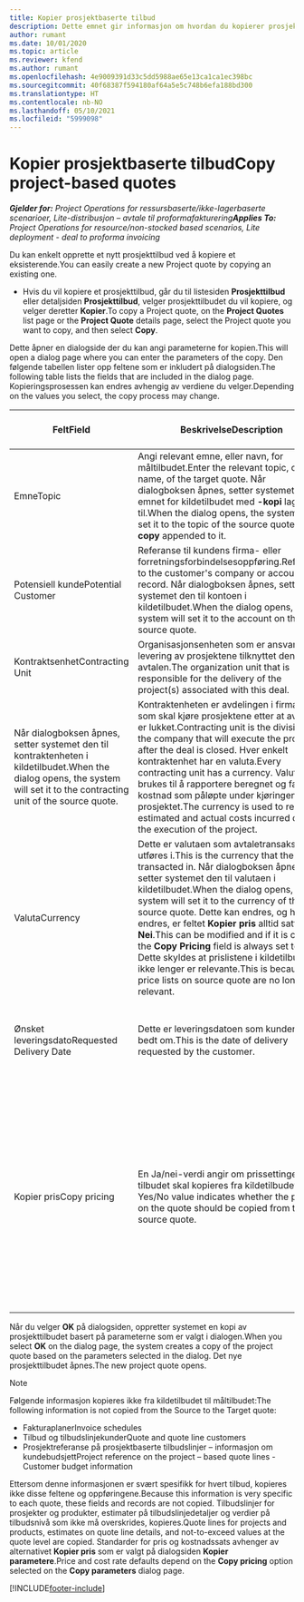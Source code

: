 ```yaml
---
title: Kopier prosjektbaserte tilbud
description: Dette emnet gir informasjon om hvordan du kopierer prosjektbaserte tilbud i Project Operations.
author: rumant
ms.date: 10/01/2020
ms.topic: article
ms.reviewer: kfend
ms.author: rumant
ms.openlocfilehash: 4e9009391d33c5dd5988ae65e13ca1ca1ec398bc
ms.sourcegitcommit: 40f68387f594180af64a5e5c748b6efa188bd300
ms.translationtype: HT
ms.contentlocale: nb-NO
ms.lasthandoff: 05/10/2021
ms.locfileid: "5999098"
---
```

# <a name="copy-project-based-quotes"></a><span data-ttu-id="21187-103">Kopier prosjektbaserte tilbud</span><span class="sxs-lookup"><span data-stu-id="21187-103">Copy project-based quotes</span></span>

<span data-ttu-id="21187-104">_**Gjelder for:** Project Operations for ressursbaserte/ikke-lagerbaserte scenarioer, Lite-distribusjon – avtale til proformafakturering_</span><span class="sxs-lookup"><span data-stu-id="21187-104">_**Applies To:** Project Operations for resource/non-stocked based scenarios, Lite deployment - deal to proforma invoicing_</span></span>

<span data-ttu-id="21187-105">Du kan enkelt opprette et nytt prosjekttilbud ved å kopiere et eksisterende.</span><span class="sxs-lookup"><span data-stu-id="21187-105">You can easily create a new Project quote by copying an existing one.</span></span> 

- <span data-ttu-id="21187-106">Hvis du vil kopiere et prosjekttilbud, går du til listesiden **Prosjekttilbud** eller detaljsiden **Prosjekttilbud**, velger prosjekttilbudet du vil kopiere, og velger deretter **Kopier**.</span><span class="sxs-lookup"><span data-stu-id="21187-106">To copy a Project quote, on the **Project Quotes** list page or the **Project Quote** details page, select the Project quote you want to copy, and then select **Copy**.</span></span>

<span data-ttu-id="21187-107">Dette åpner en dialogside der du kan angi parameterne for kopien.</span><span class="sxs-lookup"><span data-stu-id="21187-107">This will open a dialog page where you can enter the parameters of the copy.</span></span> <span data-ttu-id="21187-108">Den følgende tabellen lister opp feltene som er inkludert på dialogsiden.</span><span class="sxs-lookup"><span data-stu-id="21187-108">The following table lists the fields that are included in the dialog page.</span></span> <span data-ttu-id="21187-109">Kopieringsprosessen kan endres avhengig av verdiene du velger.</span><span class="sxs-lookup"><span data-stu-id="21187-109">Depending on the values you select, the copy process may change.</span></span>

| <span data-ttu-id="21187-110">**Felt**</span><span class="sxs-lookup"><span data-stu-id="21187-110">**Field**</span></span> | <span data-ttu-id="21187-111">**Beskrivelse**</span><span class="sxs-lookup"><span data-stu-id="21187-111">**Description**</span></span> | <span data-ttu-id="21187-112">**Nedstrøms påvirkning**</span><span class="sxs-lookup"><span data-stu-id="21187-112">**Downstream impact**</span></span> |
| --- | --- | --- |
| <span data-ttu-id="21187-113">Emne</span><span class="sxs-lookup"><span data-stu-id="21187-113">Topic</span></span> | <span data-ttu-id="21187-114">Angi relevant emne, eller navn, for måltilbudet.</span><span class="sxs-lookup"><span data-stu-id="21187-114">Enter the relevant topic, or name, of the target quote.</span></span> <span data-ttu-id="21187-115">Når dialogboksen åpnes, setter systemet den til emnet for kildetilbudet med **-kopi** lagt til.</span><span class="sxs-lookup"><span data-stu-id="21187-115">When the dialog opens, the system will set it to the topic of the source quote with **-copy** appended to it.</span></span> | |
| <span data-ttu-id="21187-116">Potensiell kunde</span><span class="sxs-lookup"><span data-stu-id="21187-116">Potential Customer</span></span> | <span data-ttu-id="21187-117">Referanse til kundens firma- eller forretningsforbindelsesoppføring.</span><span class="sxs-lookup"><span data-stu-id="21187-117">Reference to the customer's company or account record.</span></span> <span data-ttu-id="21187-118">Når dialogboksen åpnes, setter systemet den til kontoen i kildetilbudet.</span><span class="sxs-lookup"><span data-stu-id="21187-118">When the dialog opens, the system will set it to the account on the source quote.</span></span> | <span data-ttu-id="21187-119">Dette feltet er den primære kunden i tilbudet.</span><span class="sxs-lookup"><span data-stu-id="21187-119">This field is the primary customer on the quote.</span></span> |
| <span data-ttu-id="21187-120">Kontraktsenhet</span><span class="sxs-lookup"><span data-stu-id="21187-120">Contracting Unit</span></span> | <span data-ttu-id="21187-121">Organisasjonsenheten som er ansvarlig for levering av prosjektene tilknyttet denne avtalen.</span><span class="sxs-lookup"><span data-stu-id="21187-121">The organization unit that is responsible for the delivery of the project(s) associated with this deal.</span></span>
<span data-ttu-id="21187-122">Når dialogboksen åpnes, setter systemet den til kontraktenheten i kildetilbudet.</span><span class="sxs-lookup"><span data-stu-id="21187-122">When the dialog opens, the system will set it to the contracting unit of the source quote.</span></span> | <span data-ttu-id="21187-123">Kontraktenheten er avdelingen i firmaet som skal kjøre prosjektene etter at avtalen er lukket.</span><span class="sxs-lookup"><span data-stu-id="21187-123">Contracting unit is the division of the company that will execute the projects after the deal is closed.</span></span> <span data-ttu-id="21187-124">Hver enkelt kontraktenhet har en valuta.</span><span class="sxs-lookup"><span data-stu-id="21187-124">Every contracting unit has a currency.</span></span> <span data-ttu-id="21187-125">Valutaen brukes til å rapportere beregnet og faktisk kostnad som påløpte under kjøringen av prosjektet.</span><span class="sxs-lookup"><span data-stu-id="21187-125">The currency is used to report estimated and actual costs incurred during the execution of the project.</span></span> |
| <span data-ttu-id="21187-126">Valuta</span><span class="sxs-lookup"><span data-stu-id="21187-126">Currency</span></span> | <span data-ttu-id="21187-127">Dette er valutaen som avtaletransaksjonene utføres i.</span><span class="sxs-lookup"><span data-stu-id="21187-127">This is the currency that the deal is transacted in.</span></span> <span data-ttu-id="21187-128">Når dialogboksen åpnes, setter systemet den til valutaen i kildetilbudet.</span><span class="sxs-lookup"><span data-stu-id="21187-128">When the dialog opens, the system will set it to the currency of the source quote.</span></span> <span data-ttu-id="21187-129">Dette kan endres, og hvis det endres, er feltet **Kopier pris** alltid satt til **Nei**.</span><span class="sxs-lookup"><span data-stu-id="21187-129">This can be modified and if it is change, the **Copy Pricing** field is always set to **No**.</span></span> <span data-ttu-id="21187-130">Dette skyldes at prislistene i kildetilbudet ikke lenger er relevante.</span><span class="sxs-lookup"><span data-stu-id="21187-130">This is because the price lists on source quote are no longer relevant.</span></span> | <span data-ttu-id="21187-131">Valuta brukes til å angi en prisliste som standard, til å bygge et økonomisk estimat på tilbudet og til slutt til å fakturere kunden når avtalen er vunnet.</span><span class="sxs-lookup"><span data-stu-id="21187-131">Currency is used to default a price list, to build a financial estimate on the quote,  and eventually to invoice the customer when the deal is won.</span></span> |
| <span data-ttu-id="21187-132">Ønsket leveringsdato</span><span class="sxs-lookup"><span data-stu-id="21187-132">Requested Delivery Date</span></span> | <span data-ttu-id="21187-133">Dette er leveringsdatoen som kunden har bedt om.</span><span class="sxs-lookup"><span data-stu-id="21187-133">This is the date of delivery requested by the customer.</span></span> | <span data-ttu-id="21187-134">Dette brukes som sluttdato når du oppretter faktureringsdatoer langs en bestemt frekvens.</span><span class="sxs-lookup"><span data-stu-id="21187-134">This is used as the end date when creating invoicing dates along a specific frequency.</span></span> |
| <span data-ttu-id="21187-135">Kopier pris</span><span class="sxs-lookup"><span data-stu-id="21187-135">Copy pricing</span></span> | <span data-ttu-id="21187-136">En Ja/nei-verdi angir om prissettingen i tilbudet skal kopieres fra kildetilbudet.</span><span class="sxs-lookup"><span data-stu-id="21187-136">A Yes/No value indicates whether the pricing on the quote should be copied from the source quote.</span></span> | <span data-ttu-id="21187-137">Hvis du velger **Ja**, kopieres prosjektprisliste- og produktprislistereferansene fra kildetilbudet til måltilbudet.</span><span class="sxs-lookup"><span data-stu-id="21187-137">If **Yes** is selected, the project price list and product price list references are copied from the source quote to the target quote.</span></span> <span data-ttu-id="21187-138">Hvis du velger **Nei**, blir prislistene standard på nytt basert på de siste prislistene som ble definert i konto- eller prosjektparameterne.</span><span class="sxs-lookup"><span data-stu-id="21187-138">If **No** is selected, price lists are re-defaulted based on the latest price lists that were set up on the account or project parameters.</span></span> |

<span data-ttu-id="21187-139">Når du velger **OK** på dialogsiden, oppretter systemet en kopi av prosjekttilbudet basert på parameterne som er valgt i dialogen.</span><span class="sxs-lookup"><span data-stu-id="21187-139">When you select **OK** on the dialog page, the system creates a copy of the project quote based on the parameters selected in the dialog.</span></span> <span data-ttu-id="21187-140">Det nye prosjekttilbudet åpnes.</span><span class="sxs-lookup"><span data-stu-id="21187-140">The new project quote opens.</span></span> 

> [!NOTE]
> <span data-ttu-id="21187-141">Følgende informasjon kopieres ikke fra kildetilbudet til måltilbudet:</span><span class="sxs-lookup"><span data-stu-id="21187-141">The following information is not copied from the Source to the Target quote:</span></span>
>
> - <span data-ttu-id="21187-142">Fakturaplaner</span><span class="sxs-lookup"><span data-stu-id="21187-142">Invoice schedules</span></span>
> - <span data-ttu-id="21187-143">Tilbud og tilbudslinjekunder</span><span class="sxs-lookup"><span data-stu-id="21187-143">Quote and quote line customers</span></span>
> - <span data-ttu-id="21187-144">Prosjektreferanse på prosjektbaserte tilbudslinjer – informasjon om kundebudsjett</span><span class="sxs-lookup"><span data-stu-id="21187-144">Project reference on the project – based quote lines -Customer budget information</span></span>
>
><span data-ttu-id="21187-145">Ettersom denne informasjonen er svært spesifikk for hvert tilbud, kopieres ikke disse feltene og oppføringene.</span><span class="sxs-lookup"><span data-stu-id="21187-145">Because this information is very specific to each quote, these fields and records are not copied.</span></span> <span data-ttu-id="21187-146">Tilbudslinjer for prosjekter og produkter, estimater på tilbudslinjedetaljer og verdier på tilbudsnivå som ikke må overskrides, kopieres.</span><span class="sxs-lookup"><span data-stu-id="21187-146">Quote lines for projects and products, estimates on quote line details, and not-to-exceed values at the quote level are copied.</span></span> <span data-ttu-id="21187-147">Standarder for pris og kostnadssats avhenger av alternativet **Kopier pris** som er valgt på dialogsiden **Kopier parametere**.</span><span class="sxs-lookup"><span data-stu-id="21187-147">Price and cost rate defaults depend on the **Copy pricing** option selected on the **Copy parameters** dialog page.</span></span>


[!INCLUDE[footer-include](../includes/footer-banner.md)]